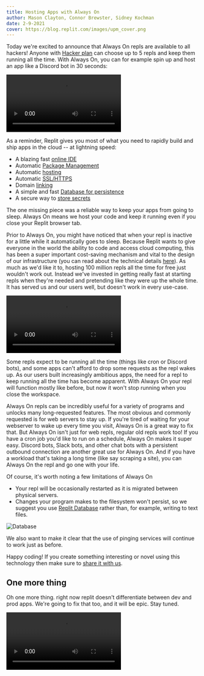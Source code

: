 ```yaml
---
title: Hosting Apps with Always On
author: Mason Clayton, Connor Brewster, Sidney Kochman
date: 2-9-2021
cover: https://blog.replit.com/images/upm_cover.png
---
```


Today we're excited to announce that Always On repls are available to all hackers! Anyone with [Hacker plan](https://repl.it/pricing) can choose up to 5 repls and keep them running all the time. With Always On, you can for example spin up and host an app like a Discord bot in 30 seconds:

<video controls webkit-playsinline="true" playsinline="" src="/images/alwayson.mp4"></video>

As a reminder, Replit gives you most of what you need to rapidly build and ship apps in the cloud -- at lightning speed:

- A blazing fast [online IDE](https://repl.it/site/ide)
- Automatic [Package Management](https://docs.repl.it/repls/packages)
- Automatic [hosting](https://repl.it/site/hosting)
- Automatic [SSL/HTTPS](https://docs.repl.it/repls/web-hosting)
- Domain [linking](https://docs.repl.it/repls/web-hosting)
- A simple and fast [Database for persistence](https://docs.repl.it/misc/database)
- A secure way to [store secrets](https://docs.repl.it/repls/secret-keys)


The one missing piece was a reliable way to keep your apps from going to sleep. Always On means we host your code and keep it running even if you close your Replit browser tab.

Prior to Always On, you might have noticed that when your repl is inactive for a little while it automatically goes to sleep. Because Replit wants to give everyone in the world the ability to code and access cloud computing, this has been a super important cost-saving mechanism and vital to the design of our infrastructure (you can read about the technical details [here](https://blog.repl.it/killing-containers-at-scale)). As much as we'd like it to, hosting 100 million repls all the time for free just wouldn't work out. Instead we've invested in getting really fast at starting repls when they're needed and pretending like they were up the whole time. It has served us and our users well, but doesn't work in every use-case. 

<video controls webkit-playsinline="true" playsinline="" src="/images/quickhosting.mp4"></video>

Some repls expect to be running all the time (things like cron or Discord bots), and some apps can't afford to drop some requests as the repl wakes up. As our users built increasingly ambitious apps, the need for a repl to keep running all the time has become apparent. With Always On your repl will function mostly like before, but now it won't stop running when you close the workspace.

Always On repls can be incredibly useful for a variety of programs and unlocks many long-requested features. The most obvious and commonly requested is for web servers to stay up. If you're tired of waiting for your webserver to wake up every time you visit, Always On is a great way to fix that. But Always On isn't just for web repls, regular old repls work too! If you have a cron job you'd like to run on a schedule, Always On makes it super easy. Discord bots, Slack bots, and other chat bots with a persistent outbound connection are another great use for Always On. And if you have a workload that's taking a long time (like say scraping a site), you can Always On the repl and go one with your life.

Of course, it's worth noting a few limitations of Always On 
- Your repl will be occasionally restarted as it is migrated between physical servers.
- Changes your program makes to the filesystem won't persist, so we suggest you use [Replit Database](https://blog.repl.it/database) rather than, for example, writing to text files.

![Database](images/database/database1.gif)

We also want to make it clear that the use of pinging services will continue to work just as before.

Happy coding! If you create something interesting or novel using this technology then make sure to [share it with us](https://repl.it/talk/ask/Share-your-Always-On-repls/120784).

## One more thing

Oh one more thing. right now replit doesn't differentiate between dev and prod apps. We're going to fix that too, and it will be epic. Stay tuned.

<video controls webkit-playsinline="true" playsinline="" src="/images/deployments.mp4"></video>